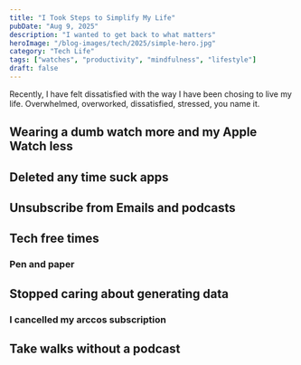 ```yaml
---
title: "I Took Steps to Simplify My Life"
pubDate: "Aug 9, 2025"
description: "I wanted to get back to what matters"
heroImage: "/blog-images/tech/2025/simple-hero.jpg"
category: "Tech Life"
tags: ["watches", "productivity", "mindfulness", "lifestyle"]
draft: false
---
```


Recently, I have felt dissatisfied with the way I have been chosing to live my life. Overwhelmed, overworked, dissatisfied, stressed, you name it.

## Wearing a dumb watch more and my Apple Watch less

## Deleted any time suck apps

## Unsubscribe from Emails and podcasts

## Tech free times

### Pen and paper

## Stopped caring about generating data

### I cancelled my arccos subscription

## Take walks without a podcast

